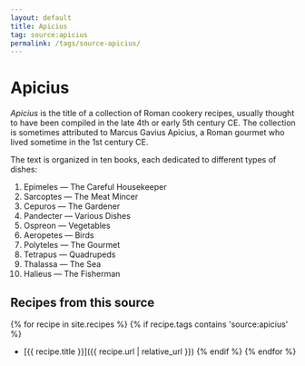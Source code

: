 ```yaml
---
layout: default
title: Apicius
tag: source:apicius
permalink: /tags/source-apicius/
---
```


# Apicius

*Apicius* is the title of a collection of Roman cookery recipes, usually thought to have been compiled in the late 4th or early 5th century CE. The collection is sometimes attributed to Marcus Gavius Apicius, a Roman gourmet who lived sometime in the 1st century CE.

The text is organized in ten books, each dedicated to different types of dishes:

1. Epimeles — The Careful Housekeeper
2. Sarcoptes — The Meat Mincer
3. Cepuros — The Gardener
4. Pandecter — Various Dishes
5. Ospreon — Vegetables
6. Aeropetes — Birds
7. Polyteles — The Gourmet
8. Tetrapus — Quadrupeds
9. Thalassa — The Sea
10. Halieus — The Fisherman

<!-- TODO: Add more information about Apicius's cookbook, its significance, and historical context -->

## Recipes from this source

{% for recipe in site.recipes %}
  {% if recipe.tags contains 'source:apicius' %}
  * [{{ recipe.title }}]({{ recipe.url | relative_url }})
  {% endif %}
{% endfor %}